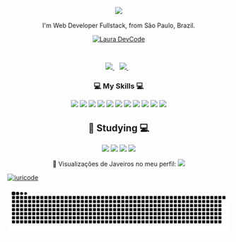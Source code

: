 <p align=center><img src="https://readme-typing-svg.herokuapp.com/?font=Fira+Code&lines=Olá+pessoal!+👋;Eu+sou+Laura+Beatriz!;ou+lauradevcode;Prazer+em+conhece-los!;🖥️💻&center=true&size=28"></p>
<p align='center'>
  I'm Web Developer Fullstack, from São Paulo, Brazil.
</p>

<p align="center">
<a href="https://github.com/lauradevcode">
<img src="https://c.tenor.com/3bTxZ4HdrysAAAAC/pixels-neon.gif" min-width="400px" max-width="400px" width="400px"  alt="Laura DevCode">

</p><br>

<p align='center'>

  <a href="https://www.linkedin.com/in/laurabeatrizlopes/">
    <img src="https://img.shields.io/badge/linkedin-%230077B5.svg?&style=for-the-badge&logo=linkedin&logoColor=white" />
  </a>&nbsp;&nbsp;

  <a href="https://www.instagram.com/lauraabeatrizsl/">
    <img src="https://img.shields.io/badge/instagram-%23E4405F.svg?&style=for-the-badge&logo=instagram&logoColor=white" />        
  </a>&nbsp;&nbsp;
  
</p>

 <h3 align='center'>
  💻 My Skills 💻
</h3>

<p align="center">
  <img src="https://img.shields.io/badge/HTML5-E34F26?style=for-the-badge&logo=html5&logoColor=white" height="25"/>
  <img src="https://img.shields.io/badge/CSS3-1572B6?style=for-the-badge&logo=css3&logoColor=white" height="25"/>
  <img src="https://img.shields.io/badge/Bootstrap-563D7C?style=for-the-badge&logo=bootstrap&logoColor=white" height="25"/>
  <img src="https://img.shields.io/badge/JavaScript-323330?style=for-the-badge&logo=javascript&logoColor=F7DF1" height="25"/>
  <img src="https://img.shields.io/badge/PHP-777BB4?style=for-the-badge&logo=php&logoColor=white" height="25"/>
  <img src="https://img.shields.io/badge/MySQL-00000F?style=for-the-badge&logo=mysql&logoColor=white" height="25"/>
  <img src="https://img.shields.io/badge/PostgreSQL-316192?style=for-the-badge&logo=postgresql&logoColor=white" height="25"/>
  <img src="https://img.shields.io/badge/Git-F05032?style=for-the-badge&logo=git&logoColor=white" height="25"/>
  <img src="https://img.shields.io/badge/Visual_Studio_Code-0078D4?style=for-the-badge&logo=visual%20studio%20code&logoColor=white" height="25"/>
  <img src="https://img.shields.io/badge/Atom-66595C?style=for-the-badge&logo=Atom&logoColor=white" height="25"/>
  <img src="https://img.shields.io/badge/Linux-FCC624?style=for-the-badge&logo=linux&logoColor=black" height="25"/>


<h2 align='center'>
📖 Studying 💻
</h2>

<p align="center">
  <img src="https://img.shields.io/badge/Vue.js-35495E?style=for-the-badge&logo=vuedotjs&logoColor=4FC08D" height="25"/>
  <img src="https://img.shields.io/badge/MongoDB-white?style=for-the-badge&logo=mongodb&logoColor=4EA94B" height="25"/>
  <img src="https://img.shields.io/badge/Python-3776AB?style=for-the-badge&logo=python&logoColor=white" height="25"/>
  <img src="https://img.shields.io/badge/Flutter-02569B?style=for-the-badge&logo=flutter&logoColor=white" height="25"/>
</p>
<p align="center">
👀 Visualizações de Javeiros no meu perfil: <img src="https://komarev.com/ghpvc/?username=lauradevcode&color=green" />
</p>

  [![iuricode](https://github-readme-stats.vercel.app/api/top-langs/?username=lauradevcode&hide=html&layout=compact=true&theme=radical)](https://github.com/iuricode/)


![Snake animation](https://github.com/lauradevcode/lauradevcode/blob/output/github-contribution-grid-snake.svg)

</p>
